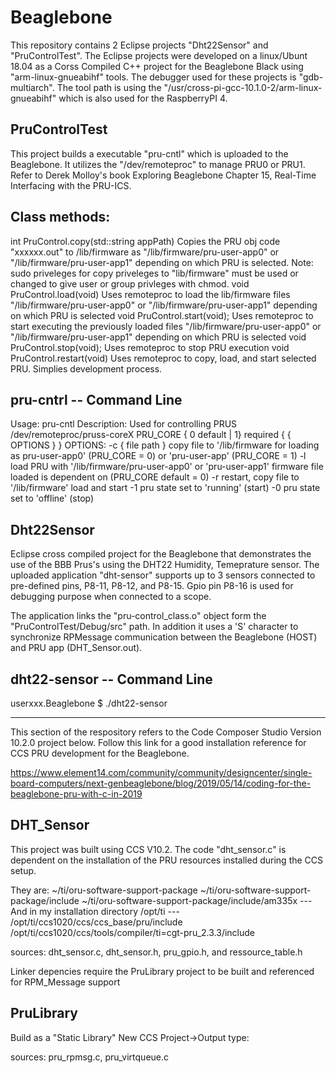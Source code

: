 # Beaglebone
This repository contains 2 Eclipse projects "Dht22Sensor" and "PruControlTest".  The Eclipse projects were developed on a linux/Ubunt 18.04 as a Corss Compiled C++ project for the Beaglebone Black using "arm-linux-gnueabihf" tools.  The debugger used for these projects is "gdb-multiarch".  The tool path is using the "/usr/cross-pi-gcc-10.1.0-2/arm-linux-gnueabihf" which is also used for the RaspberryPI 4.

PruControlTest
--------------
This project builds a executable "pru-cntl" which is uploaded to the Beaglebone.  It utilizes the "/dev/remoteproc" to manage PRU0 or PRU1.  Refer to Derek Molloy's book Exploring Beaglebone Chapter 15, Real-Time Interfacing with the PRU-ICS.

Class methods:
-------------------------------------------
int PruControl.copy(std::string appPath)
  Copies the PRU obj code "xxxxxx.out" to /lib/firmware as "/lib/firmware/pru-user-app0" or "/lib/firmware/pru-user-app1" depending on which PRU is selected.
  Note: sudo priveleges for copy priveleges to "lib/firmware" must be used or changed to give user or group privleges with chmod.
void PruControl.load(void)
  Uses remoteproc to load the lib/firmware files "/lib/firmware/pru-user-app0" or "/lib/firmware/pru-user-app1"  depending on which PRU is selected
void PruControl.start(void);
  Uses remoteproc to start executing the previously loaded files "/lib/firmware/pru-user-app0" or "/lib/firmware/pru-user-app1"  depending on which PRU is selected
void PruControl.stop(void);
  Uses remoteproc to stop PRU execution
void PruControl.restart(void)
  Uses remoteproc to copy, load, and start selected PRU. Simplies development process.
  
pru-cntrl -- Command Line
------------
 Usage: pru-cntl
	Description: Used for controlling PRUS /dev/remoteproc/pruss-coreX
         PRU_CORE { 0 default | 1} required { { OPTIONS } }
         OPTIONS:
		-c  { file path } copy file to '/lib/firmware for loading as
		    pru-user-app0' (PRU_CORE = 0) or 'pru-user-app' (PRU_CORE = 1)
		-l  load PRU with '/lib/firmware/pru-user-app0' or 'pru-user-app1'
		    firmware file loaded is dependent on (PRU_CORE default = 0)
		 -r  restart, copy file to '/lib/firmware' load and start
		 -1  pru state set to 'running' (start)
		 -0  pru state set to 'offline' (stop)

Dht22Sensor
-----------------------------------
Eclipse cross compiled project for the Beaglebone that demonstrates the use of the BBB Prus's using the DHT22 Humidity, Temeprature sensor.  The  uploaded application "dht-sensor" supports up to 3 sensors connected to pre-defined pins, P8-11, P8-12, and P8-15.  Gpio pin P8-16 is used for debugging purpose when connected to a scope.

The application links the "pru-control_class.o" object form the "PruControlTest/Debug/src" path.  In addition it uses a 'S' character to synchronize RPMessage communication between the Beaglebone (HOST) and PRU app (DHT_Sensor.out).

dht22-sensor -- Command Line
-----------------------------------
userxxx.Beaglebone $ ./dht22-sensor

*************************************************************************************************************************************************
This section of the respository refers to the Code Composer Studio Version 10.2.0 project below. 
Follow this link for a good installation reference for CCS PRU development for the Beaglebone.

https://www.element14.com/community/community/designcenter/single-board-computers/next-genbeaglebone/blog/2019/05/14/coding-for-the-beaglebone-pru-with-c-in-2019

DHT_Sensor
--------------------------------------------------
This project was built using CCS V10.2. The code "dht_sensor.c" is dependent on the installation of the PRU resources installed during the CCS setup.

They are:
~/ti/oru-software-support-package
~/ti/oru-software-support-package/include
~/ti/oru-software-support-package/include/am335x
        --- And in my installation directory /opt/ti ---
/opt/ti/ccs1020/ccs/ccs_base/pru/include
/opt/ti/ccs1020/ccs/tools/compiler/ti=cgt-pru_2.3.3/include

  sources: dht_sensor.c, dht_sensor.h, pru_gpio.h, and ressource_table.h
  
Linker depencies require the PruLibrary project to be built and referenced for RPM_Message support

PruLibrary
-------------------------------
Build as a "Static Library" New CCS Project->Output type:

  sources: pru_rpmsg.c, pru_virtqueue.c
  

        
        

